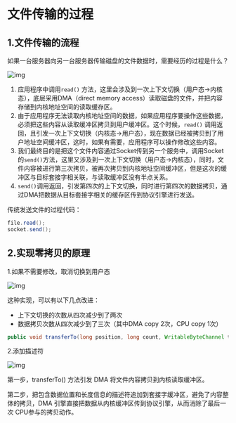 # 文件传输的过程



## 1.文件传输的流程

如果一台服务器向另一台服务器传输磁盘的文件数据时，需要经历的过程是什么？

![img](H:\学习\后端\java\基本概念\io模型\图片\webp)

1. 应用程序中调用`read()` 方法，这里会涉及到一次上下文切换（用户态->内核态），底层采用DMA（direct memory access）读取磁盘的文件，并把内容存储到内核地址空间的读取缓存区。
2. 由于应用程序无法读取内核地址空间的数据，如果应用程序要操作这些数据，必须把这些内容从读取缓冲区拷贝到用户缓冲区。这个时候，`read()` 调用返回，且引发一次上下文切换（内核态->用户态），现在数据已经被拷贝到了用户地址空间缓冲区，这时，如果有需要，应用程序可以操作修改这些内容。
3. 我们最终目的是把这个文件内容通过Socket传到另一个服务中，调用Socket的`send()`方法，这里又涉及到一次上下文切换（用户态->内核态），同时，文件内容被进行第三次拷贝，被再次拷贝到内核地址空间缓冲区，但是这次的缓冲区与目标套接字相关联，与读取缓冲区没有半点关系。
4. `send()`调用返回，引发第四次的上下文切换，同时进行第四次的数据拷贝，通过DMA把数据从目标套接字相关的缓存区传到协议引擎进行发送。

传统发送文件的过程代码：

```java
file.read();
socket.send();
```

## 2.实现零拷贝的原理

1.如果不需要修改，取消切换到用户态

![img](H:\学习\后端\java\基本概念\io模型\图片\webp1)

这种实现，可以有以下几点改进：

- 上下文切换的次数从四次减少到了两次
- 数据拷贝次数从四次减少到了三次（其中DMA copy 2次，CPU copy 1次）

```java
public void transferTo(long position, long count, WritableByteChannel target);
```

2.添加描述符

![img](H:\学习\后端\java\基本概念\io模型\图片\webp2)

第一步，transferTo() 方法引发 DMA 将文件内容拷贝到内核读取缓冲区。

第二步，把包含数据位置和长度信息的描述符追加到套接字缓冲区，避免了内容整体的拷贝，DMA 引擎直接把数据从内核缓冲区传到协议引擎，从而消除了最后一次 CPU参与的拷贝动作。